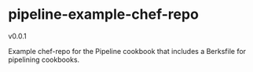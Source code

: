 pipeline-example-chef-repo
==========================
v0.0.1

Example chef-repo for the Pipeline cookbook that includes a Berksfile for pipelining cookbooks.
